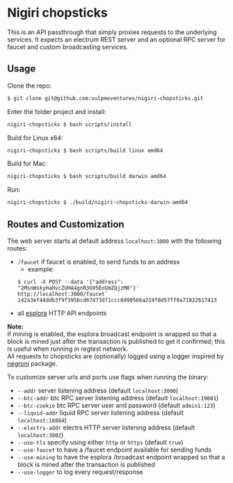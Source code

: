 # Nigiri chopsticks

This is an API passthrough that simply proxies requests to the underlying services.
It expects an electrum REST server and an optional RPC server for faucet and custom broadcasting services.

## Usage

Clone the repo:

```bash
$ git clone git@github.com:vulpmeventures/nigiri-chopsticks.git
```

Enter the folder project and install:

```bash
nigiri-chopsticks $ bash scripts/install
```

Build for Linux x64:

```bash
nigiri-chopsticks $ bash scripts/build linux amd64
```

Build for Mac:

```bash
nigiri-chopsticks $ bash scripts/build darwin amd64
```

Run:

```bash
nigiri-chopsticks $ ./build/nigiri-chopsticks-darwin-amd64
```

## Routes and Customization

The web server starts at default address `localhost:3000` with the following routes:

* `/faucet` if faucet is enabled, to send funds to an address
  * example: 
  ```
  $ curl -X POST --data '{"address": "2MsnWskyHaHvcZUHA4gnR3G95EnUmZQjzM8"}' http://localhost:3000/faucet`
  142a3ef44ddb3f9f395bcd87d73d71ccc8d90566a219f8d57ff0a71822617413
  ```
* all [esplora](https://github.com/blockstream/esplora/blob/master/API.md) HTTP API endpoints

**Note:**  
If mining is enabled, the esplora broadcast endpoint is wrapped so that a block is mined just after the transaction is published to get it confirmed; this is useful when running in regtest network.  
All requests to chopsticks are (optionally) logged using a logger inspired by [negroni](https://github.com/urfave/negroni) package.

To customize server urls and ports use flags when running the binary:

* `--addr` server listening address (default `localhost:3000`)
* `--btc-addr` btc RPC server listening address (default `localhost:19001`)
* `--btc-cookie` btc RPC server user and password (default `admin1:123`)
* `--liquid-addr` liquid RPC server listening address (default `localhost:18884`)
* `--electrs-addr` electrs HTTP server listening address (default `localhost:3002`)
* `--use-tls` specify using either `http` or `https` (default `true`)
* `--use-faucet` to have a /faucet endpoint available for sending funds
* `--use-mining` to have the esplora /broadcast endpoint wrapped so that a block is mined after the transaction 
is published
* `--use-logger` to log every request/response 
